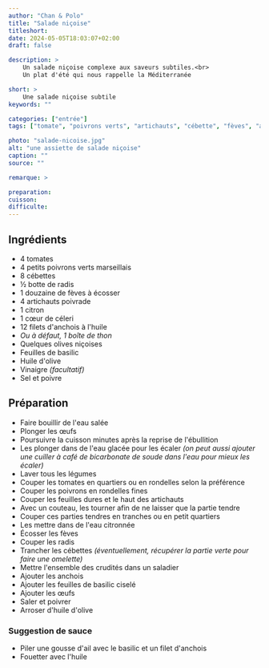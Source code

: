 ```yaml
---
author: "Chan & Polo"
title: "Salade niçoise"
titleshort:
date: 2024-05-05T18:03:07+02:00
draft: false

description: >
    Un salade niçoise complexe aux saveurs subtiles.<br>
    Un plat d'été qui nous rappelle la Méditerranée

short: >
    Une salade niçoise subtile
keywords: ""

categories: ["entrée"]
tags: ["tomate", "poivrons verts", "artichauts", "cébette", "fèves", "anchois", "olive", "basilic", "céleri", "citron"]

photo: "salade-nicoise.jpg"
alt: "une assiette de salade niçoise"
caption: ""
source: ""

remarque: >

preparation: 
cuisson: 
difficulte:
---
```



## Ingrédients
- 4 tomates
- 4 petits poivrons verts marseillais
- 8 cébettes
- &half; botte de radis
- 1 douzaine de fèves à écosser
- 4 artichauts poivrade
- 1 citron
- 1 c&oelig;ur de céleri
- 12 filets d'anchois à l'huile
- *Ou à défaut, 1 boîte de thon*
- Quelques olives niçoises
- Feuilles de basilic
- Huile d'olive
- Vinaigre *(facultatif)*
- Sel et poivre
## Préparation
- Faire bouillir de l'eau salée
- Plonger les &oelig;ufs
- Poursuivre la cuisson  minutes après la reprise de l'ébullition
- Les plonger dans de l'eau glacée pour les écaler *(on peut aussi ajouter une cuiller à café de bicarbonate de soude dans l'eau pour mieux les écaler)*
- Laver tous les légumes
- Couper les tomates en quartiers ou en rondelles selon la préférence
- Couper les poivrons en rondelles fines
- Couper les feuilles dures et le haut des artichauts
- Avec un couteau, les tourner afin de ne laisser que la partie tendre
- Couper ces parties tendres en tranches ou en petit quartiers
- Les mettre dans de l'eau citronnée
- Écosser les fèves
- Couper les radis
- Trancher les cébettes *(éventuellement, récupérer la partie verte pour faire une omelette)*
- Mettre l'ensemble des crudités dans un saladier
- Ajouter les anchois
- Ajouter les feuilles de basilic ciselé
- Ajouter les &oelig;ufs
- Saler et poivrer
- Arroser d'huile d'olive
### Suggestion de sauce
- Piler une gousse d'ail avec le basilic et un filet d'anchois
- Fouetter avec l'huile
